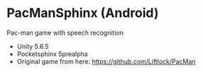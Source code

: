 # PacManSphinx (Android)
Pac-man game with speech recognition
- Unity 5.6.5
- Pocketsphinx 5prealpha
- Original game from here: https://github.com/Liftlock/PacMan
